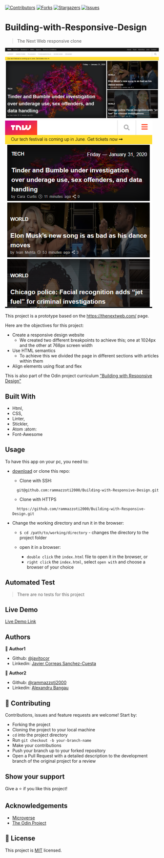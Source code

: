 [![Contributors][contributors-shield]][contributors-url]
[![Forks][forks-shield]][forks-url]
[![Stargazers][stars-shield]][stars-url]
[![Issues][issues-shield]][issues-url]


# Building-with-Responsive-Design

> The Next Web responsive clone

![screenshot](/assets/screenshot1.png) ![screenshot](/assets/screenshot2.png)


This project is a prototype based on the https://thenextweb.com/ page.

Here are the objectives for this project:
* Create a responsive design website
	* We created two different breakpoints to achieve this; one at 1024px and the other at 768px screen width
* Use HTML semantics
	* To achieve this we divided the page in different sections with articles within them
* Align elements using float and flex

This is also part of the Odin project curriculum ["Building with Responsive Design"](https://www.theodinproject.com/courses/html5-and-css3/lessons/building-with-responsive-design)

## Built With

- Html,
- CSS,
- Linter,
- Stickler,
- Atom :atom:
- Font-Awesome

## Usage

To have this app on your pc, you need to:
* [download](https://github.com/rammazzoti2000/Building-with-Responsive-Design/archive/master.zip) or clone this repo:
  - Clone with SSH:
  ```
    git@github.com:rammazzoti2000/Building-with-Responsive-Design.git
  ```
  - Clone with HTTPS
  ```
    https://github.com/rammazzoti2000/Building-with-Responsive-Design.git
  ```

* Change the working directory and run it in the browser:

  - `$ cd /path/to/working/directory` - changes the directory to the project folder

  - open it in a browser:
      - `double click` the `index.html` file to open it in the browser, or
      - `right click` the `index.html`, select `open with` and choose a browser of your choice
    
## Automated Test

> There are no tests for this project

## Live Demo

[Live Demo Link](https://rawcdn.githack.com/rammazzoti2000/Building-with-Responsive-Design/e42e9bd30aa0a767f84ce18a5b968b63ebad59a9/index.html)

## Authors

👤 **Author1**

- Github: [@javitocor](https://github.com/javitocor)
- Linkedin: [Javier Correas Sanchez-Cuesta](https://www.linkedin.com/in/javier-correas-sanchez-cuesta-15289482/)

👤 **Author2**

- Github: [@rammazzoti2000](https://github.com/rammazzoti2000)
- Linkedin: [Alexandru Bangau](https://www.linkedin.com/in/alexandru-bangau/)

## 🤝 Contributing

Contributions, issues and feature requests are welcome! Start by:
* Forking the project
* Cloning the project to your local machine
* `cd` into the project directory
* Run `git checkout -b your-branch-name`
* Make your contributions
* Push your branch up to your forked repository
* Open a Pull Request with a detailed description to the development branch of the original project for a review

## Show your support
Give a :star: if you like this project!

## Acknowledgements
* [Microverse](https://www.microverse.org/)
* [The Odin Project](https://www.theodinproject.com/)

<!-- MARKDOWN LINKS & IMAGES -->
<!-- https://www.markdownguide.org/basic-syntax/#reference-style-links -->
[contributors-shield]: https://img.shields.io/github/contributors/rammazzoti2000/Building-with-Responsive-Design.svg?styles/default/yes.svg
[contributors-url]: https://github.com/rammazzoti2000/Building-with-Responsive-Design/graphs/contributors
[forks-shield]: https://img.shields.io/github/forks/rammazzoti2000/Building-with-Responsive-Design.svg?styles/default/yes.svg
[forks-url]: https://github.com/rammazzoti2000/Building-with-Responsive-Design/network/members
[stars-shield]: https://img.shields.io/github/stars/rammazzoti2000/Building-with-Responsive-Design.svg?styles/default/yes.svg
[stars-url]: https://github.com/rammazzoti2000/Building-with-Responsive-Design/stargazers
[issues-shield]: https://img.shields.io/github/issues/rammazzoti2000/Building-with-Responsive-Design.svg?styles/default/yes.svg
[issues-url]: https://github.com/rammazzoti2000/Building-with-Responsive-Design/issues

## 📝 License
This project is [MIT](https://opensource.org/licenses/MIT) licensed.

